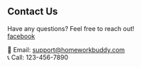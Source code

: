 ## Contact Us
Have any questions? Feel free to reach out!  
[facebook](https://www.facebook.com/HumaraTuiTioOn)

📧 Email: support@homeworkbuddy.com  
📞 Call: 123-456-7890
